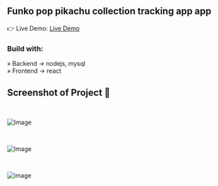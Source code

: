 <div align='center'><img style="width:20%"></div>

<h2>Funko pop pikachu collection tracking app app</h2>

👉 Live Demo: <a href='https://funkopikachu.netlify.app/'>Live Demo</a>

<h3>Build with:</h3>

» Backend -> nodejs, mysql <br>
» Frontend -> react

<h2>Screenshot of Project 📸</h2>
<br>

![Image](https://user-images.githubusercontent.com/45322112/236638540-4a93ed2b-bc8a-4f3d-b438-d7da40cfe27e.png)

<br>

![Image](https://user-images.githubusercontent.com/45322112/236638556-8b10889d-13e9-4233-aa4e-a6f4a71df775.png)

<br>

![image](https://user-images.githubusercontent.com/45322112/236638567-d0103d9f-3134-4027-a9a7-399ff5cb3ddb.png)

<br>
